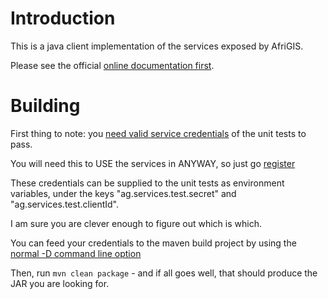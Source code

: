 # Introduction
This is a java client implementation of the services exposed by AfriGIS.

Please see the official [online documentation first](https://developers.afrigis.co.za/).

# Building
First thing to note: you [need valid service credentials](https://developers.afrigis.co.za/sign-up/) of the unit tests to pass.

You will need this to USE the services in ANYWAY, so just go [register](https://developers.afrigis.co.za/sign-up/)

These credentials can be supplied to the unit tests as environment variables, under
the keys "ag.services.test.secret" and "ag.services.test.clientId".

I am sure you are clever enough to figure out which is which.

You can feed your credentials to the maven build project by using the 
[normal -D command line option](http://books.sonatype.com/mvnref-book/reference/running-sect-options.html)

Then, run `mvn clean package` - and if all goes well, that should produce the JAR you are looking for.